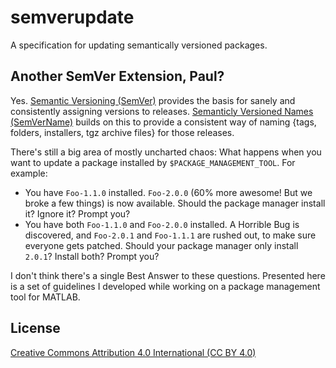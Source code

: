 semverupdate
============

A specification for updating semantically versioned packages.

Another SemVer Extension, Paul?
-------------------------------

Yes. [Semantic Versioning (SemVer)](http://semver.org) provides the basis for sanely and consistently assigning versions to releases. [Semanticly Versioned Names (SemVerName)](http://semvername.org) builds on this to provide a consistent way of naming {tags, folders, installers, tgz archive files} for those releases.

There's still a big area of mostly uncharted chaos: What happens when you want to update a package installed by ``$PACKAGE_MANAGEMENT_TOOL``. For example:

* You have ``Foo-1.1.0`` installed. ``Foo-2.0.0`` (60% more awesome! But we broke a few things) is now available. Should the package manager install it? Ignore it? Prompt you?
* You have both ``Foo-1.1.0`` and ``Foo-2.0.0`` installed. A Horrible Bug is discovered, and ``Foo-2.0.1`` and ``Foo-1.1.1`` are rushed out, to make sure everyone gets patched. Should your package manager only install ``2.0.1``? Install both? Prompt you?

I don't think there's a single Best Answer to these questions. Presented here is a set of guidelines I developed while working on a package management tool for MATLAB.

License
-------

[Creative Commons Attribution 4.0 International (CC BY 4.0)](http://creativecommons.org/licenses/by/4.0/)
